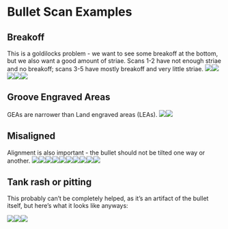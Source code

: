 Bullet Scan Examples
================

## Breakoff

This is a goldilocks problem - we want to see some breakoff at the
bottom, but we also want a good amount of striae. Scans 1-2 have not
enough striae and no breakoff; scans 3-5 have mostly breakoff and very
little striae.
![](figure/problem_scans/breakoff_issues/Allison_Variability-Round_1-Barrel_Orange-Bullet_1-Land_5.png)<!-- -->![](figure/problem_scans/breakoff_issues/Allison_Variability-Round_1-Barrel_Orange-Bullet_1-Land_6.png)<!-- -->![](figure/problem_scans/breakoff_issues/Mya_Variability-Round_1-Barrel_Orange-Bullet_1-Land_2.png)<!-- -->![](figure/problem_scans/breakoff_issues/Mya_Variability-Round_1-Barrel_Orange-Bullet_1-Land_5.png)<!-- -->![](figure/problem_scans/breakoff_issues/Mya_Variability-Round_1-Barrel_Orange-Bullet_2-Land_4.png)<!-- -->

## Groove Engraved Areas

GEAs are narrower than Land engraved areas (LEAs).
![](figure/problem_scans/gea_scans/HS44-Barrel_6-Bullet_2-Land_1.png)<!-- -->![](figure/problem_scans/gea_scans/HS44-Barrel_6-Bullet_2-Land_2.png)<!-- -->

## Misaligned

Alignment is also important - the bullet should not be tilted one way or
another.
![](figure/problem_scans/misaligned_on_scope/Connor_Variability-Round_1-Barrel_Green-Bullet_3-Land_3.png)<!-- -->![](figure/problem_scans/misaligned_on_scope/Connor_Variability-Round_1-Barrel_Pink-Bullet_1-Land_3.png)<!-- -->![](figure/problem_scans/misaligned_on_scope/Connor_Variability-Round_1-Barrel_Pink-Bullet_2-Land_6.png)<!-- -->![](figure/problem_scans/misaligned_on_scope/HS44-Barrel_6-Bullet_1-Land_1.png)<!-- -->![](figure/problem_scans/misaligned_on_scope/HS44-Barrel_6-Bullet_1-Land_3.png)<!-- -->![](figure/problem_scans/misaligned_on_scope/Mya_Variability-Round_1-Barrel_Orange-Bullet_1-Land_2.png)<!-- -->![](figure/problem_scans/misaligned_on_scope/Mya_Variability-Round_1-Barrel_Orange-Bullet_2-Land_2.png)<!-- -->![](figure/problem_scans/misaligned_on_scope/Mya_Variability-Round_1-Barrel_Orange-Bullet_3-Land_3.png)<!-- -->![](figure/problem_scans/misaligned_on_scope/Mya_Variability-Round_1-Barrel_Pink-Bullet_1-Land_3.png)<!-- -->![](figure/problem_scans/misaligned_on_scope/Mya_Variability-Round_1-Barrel_Pink-Bullet_2-Land_1.png)<!-- -->

## Tank rash or pitting

This probably can’t be completely helped, as it’s an artifact of the
bullet itself, but here’s what it looks like
anyways:

![](figure/problem_scans/tankrash_or_pitting/Allison_Variability-Round_1-Barrel_Pink-Bullet_1-Land_6.png)<!-- -->![](figure/problem_scans/tankrash_or_pitting/Carley_Variability-Round_1-Barrel_Green-Bullet_1-Land_3.png)<!-- -->![](figure/problem_scans/tankrash_or_pitting/Connor_Variability-Round_1-Barrel_Orange-Bullet_3-Land_5.png)<!-- -->
